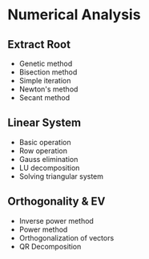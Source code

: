 # Numerical Analysis

## Extract Root
* Genetic method 
* Bisection method
* Simple iteration
* Newton's method
* Secant method

## Linear System
* Basic operation
* Row operation
* Gauss elimination
* LU decomposition
* Solving triangular system

## Orthogonality & EV
* Inverse power method
* Power method
* Orthogonalization of vectors
* QR Decomposition
